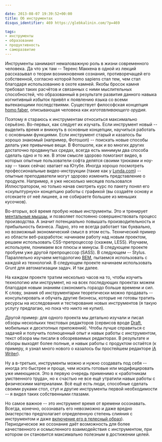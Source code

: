 ```yaml
---

date: 2013-08-07 19:39:52+00:00
title: Об инструментах
disqus_identifier: 469 https://glebkalinin.com/?p=469

tags:
- инструменты
- образование
- продуктивность
- саморазвитие
---
```


Инструменты занимают немаловажную роль в жизни современного человека. Да что уж там -- Теренс Маккена в одной из лекций рассказывал о теории возникновения сознания, противоречащей его собственной, согласно которой homo sapiens стал тем, чем стал благодаря использованию в охоте камней. Якобы бросок камня требовал таких расчётов и связанных с ними мыслительных способностей, что образованный в результате развития данного навыка когнитивный избыток привёл к появлению языка со всеми вытекающими последствиями. Существует философская концепция [homo faber](http://philosophy.ru/library/berg/bergson.html), описывающая человека как _изготавливающего орудия_.

Поэтому я стараюсь к инструментам относиться максимально серьёзно. Во-первых, как следует их изучать. Если инструмент новый -- выделить время и вникнуть в основные концепции, научиться работать с основными функциями. Если инструмент старый и казалось бы хорошо знакомый (например, Фотошоп) -- поискать новые способы делать уже привычные вещи. В Фотошопе, как и во многих других достаточно продвинутых средах, всегда есть минимум два способа сделать одно и то же. В этом смысле здорово помогают видео, в которых опытные пользователи софта делятся своими трюками и ноу-хау -- таких сейчас хватает на Ютубе. Иногда хорошо посмотреть профессиональные видео-инструкции (такие как у [Lynda.com](http://lynda.com)) -- опытные преподаватели могут здорово изменить представление о продукте. Например, я уже несколько месяцев пользовался Иллюстратором, но только начав смотреть курс по пакету понял его «скульптурную» концепцию работы с графикой (вы создаёте основу и отсекаете от неё лишнее, а не собираете большее из меньших кусочков).

Во-вторых, всё время пробую новые инструменты. Это и тренирует [ментальные мышцы](https://glebkalinin.com/on-mental-muscles/), и позволяет постоянно совершенствовать процесс производства. А значит потенциально повышать производительность и прибыльность бизнеса. Ладно, это не всегда работает так буквально, но возможный экономический смысл в этом есть. Технический пример из области веб-разработок: начинаем работу над новым проектом, решаем использовать CSS-препроцессор (cкажем, LESS). Изучаем, используем, понимаем все плюсы и минусы. В следующем проекте пробуем уже другой препроцессор (SASS). В следующем -- Stylus. Параллельно изучаем методологию [BEM](http://bem.info), пытаемся использовать с каждой из технологий. В следующем проекте начинаем использовать Grunt для автоматизации задач. И так далее.

На каждом проекте тратим несколько часов на то, чтобы изучить технологию или инструмент, но на всех последующих проектах можем благодаря новым знаниям сэкономить гораздо больше времени и сил. К слову, знания об инструментарии теоретически можно продавать -- консультировать и обучать другие бизнесы, которые не готовы тратить ресурсы на исследования и тестирование новых инструментов (я такую услугу предлагаю, но пока что никто не купил).

Другой пример: для одного проекта мы детально изучали и писал обзоры нескольких текстовых редакторов (сервисов вроде [Draft](https://glebkalinin.com/draft/), мобильных и десктопных приложений). Чтобы лучше справиться с задачей и получить полноценный опыт и навык работы с инструментом, текст обзора мы писали в обозреваемых редакторах. В результате и обзоры выходят более полные, и навык работы с продуктом остаётся (к примеру, я узнал много нового о казалось бы простейшем редакторе [iA Writer](http://iawriter.com)).

Ну а в-третьих, инструменты можно и нужно создавать под себя -- иногда это быстрее и проще, чем искать готовые или модифицировать уже имеющиеся. Это в первую очередь применимо к «работникам умственного труда», но к счастью не все ещё утратили навык работы с физическими материалами. Всё ещё есть люди, способные сделать своими руками стол, стул и другие инструменты первой необходимости -- я видел таких собственными глазами.

Но самое важное -- это инструмент время от времени осознавать. Всегда, конечно, осознавать его невозможно и даже вредно (мастерство предполагает определенную степень слияния с инструментом и даже [включение его в телесный образ](http://en.wikipedia.org/wiki/Body_schema#Tool_use)). Периодическое же осознание даёт возможность для более качественного и осмысленного взаимодействия с инструментом, при котором он становится максимально полезным в достижении целей.
